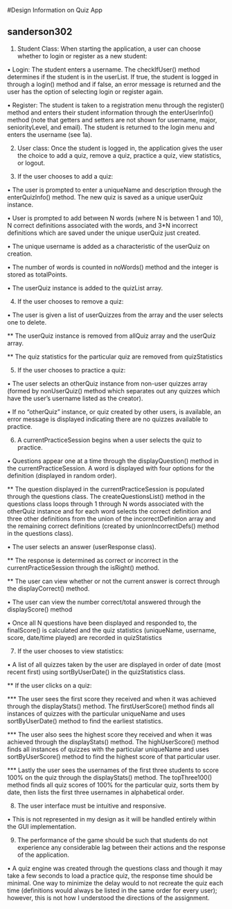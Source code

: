 #Design Information on Quiz App
## sanderson302

1.	Student Class: When starting the application, a user can choose whether to login or register as a new student: 

•	Login: The student enters a username.  The checkIfUser() method determines if the student is in the userList.  If true, the student is logged in through a login() method and if false, an error message is returned and the user has the option of selecting login or register again.

•	Register: The student is taken to a registration menu through the register() method and enters their student information through the enterUserInfo() method (note that getters and setters are not shown for username, major, seniorityLevel, and email).  The student is returned to the login menu and enters the username (see 1a).

2.	User class: Once the student is logged in, the application gives the user the choice to add a quiz, remove a quiz, practice a quiz, view statistics, or logout.

3.	If the user chooses to add a quiz:

•	The user is prompted to enter a uniqueName and description through the enterQuizInfo() method.  The new quiz is saved as a unique userQuiz instance.

•	User is prompted to add between N words (where N is between 1 and 10), N correct definitions associated with the words, and 3*N incorrect definitions which are saved under the unique userQuiz just created.  

•	The unique username is added as a characteristic of the userQuiz on creation.

•	The number of words is counted in noWords() method and the integer is stored as totalPoints.

•	The userQuiz instance is added to the quizList array.		

4.	If the user chooses to remove a quiz:

•	The user is given a list of userQuizzes from the array and the user selects one to delete.

**	The userQuiz instance is removed from allQuiz array and the userQuiz array.

**	The quiz statistics for the particular quiz are removed from quizStatistics 

5.	If the user chooses to practice a quiz:

•	The user selects an otherQuiz instance from non-user quizzes array (formed by nonUserQuiz() method which separates out any quizzes which have the user’s username listed as the creator).

•	If no “otherQuiz” instance, or quiz created by other users, is available, an error message is displayed indicating there are no quizzes available to practice.

6.	A currentPracticeSession begins when a user selects the quiz to practice.

•	Questions appear one at a time through the displayQuestion() method in the currentPracticeSession.  A word is displayed with four options for the definition (displayed in random order).

**	The question displayed in the currentPracticeSession is populated through the questions class.  The createQuestionsList() method in the questions class loops through 1 through N words associated with the otherQuiz instance and for each word selects the correct definition and three other definitions from the union of the incorrectDefinition array and the remaining correct definitions (created by unionIncorrectDefs() method in the questions class).

•	The user selects an answer (userResponse class).

**	The response is determined as correct or incorrect in the currentPracticeSession through the isRight() method.

**	The user can view whether or not the current answer is correct through the displayCorrect() method.

•	The user can view the number correct/total answered through the displayScore() method

•	Once all N questions have been displayed and responded to, the finalScore() is calculated and the quiz statistics (uniqueName, username, score, date/time played) are recorded in quizStatistics

7.	If the user chooses to view statistics:

•	A list of all quizzes taken by the user are displayed in order of date (most recent first) using sortByUserDate() in the quizStatistics class.

**	If the user clicks on a quiz: 

***	The user sees the first score they received and when it was achieved through the displayStats() method.  The firstUserScore() method finds all instances of quizzes with the particular uniqueName and uses sortByUserDate() method to find the earliest statistics.

***	The user also sees the highest score they received and when it was achieved through the displayStats() method.  The highUserScore() method finds all instances of quizzes with the particular uniqueName and uses sortByUserScore() method to find the highest score of that particular user.

***	Lastly the user sees the usernames of the first three students to score 100% on the quiz through the displayStats() method.  The topThree100() method finds all quiz scores of 100% for the particular quiz, sorts them by date, then lists the first three usernames in alphabetical order.

8.	The user interface must be intuitive and responsive.

•	This is not represented in my design as it will be handled entirely within the GUI implementation.

9.	The performance of the game should be such that students do not experience any considerable lag between their actions and the response of the application.

•	A quiz engine was created through the questions class and though it may take a few seconds to load a practice quiz, the response time should be minimal.  One way to minimize the delay would to not recreate the quiz each time (definitions would always be listed in the same order for every user); however, this is not how I understood the directions of the assignment.



